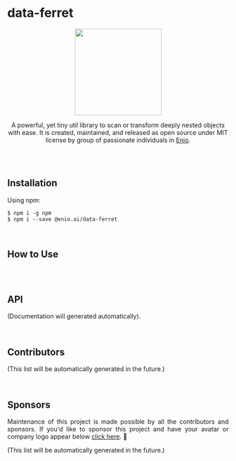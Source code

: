 # data-ferret

<p align="center">
  <img width="197" src="https://github.com/enio-ireland/enio/blob/develop/images/data-ferret.png">
</p>
<p align="center">
  A powerful, yet tiny util library to scan or transform deeply nested objects with ease. It is created, maintained, and released as open source under MIT license by group of passionate individuals in <a href="https://github.com/enio-ireland/enio">Enio</a>.
</p>



<br>
<br>

## Installation

Using npm:

```
$ npm i -g npm
$ npm i --save @enio.ai/data-ferret
```

<br>

## How to Use

```

```

<br>

## API

(Documentation will generated automatically).

<br>

## Contributors

(This list will be automatically generated in the future.)

<br>

## Sponsors

<p style="text-align: justify">
  Maintenance of this project is made possible by all the contributors and sponsors. If you'd like to sponsor this project and have your avatar or company logo appear below <a href="https://github.com/sponsors/enio-ireland">click here</a>. 💖
</p>

(This list will be automatically generated in the future.)
